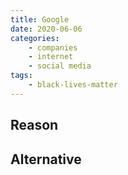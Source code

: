 ```yaml
---
title: Google
date: 2020-06-06
categories:
    - companies
    - internet
    - social media
tags:
    - black-lives-matter
---
```


## Reason


## Alternative

